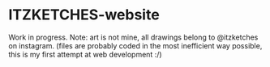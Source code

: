 # ITZKETCHES-website
Work in progress. Note: art is not mine, all drawings belong to @itzketches on instagram. (files are probably coded in the most inefficient way possible, this is my first attempt at web development :/)
